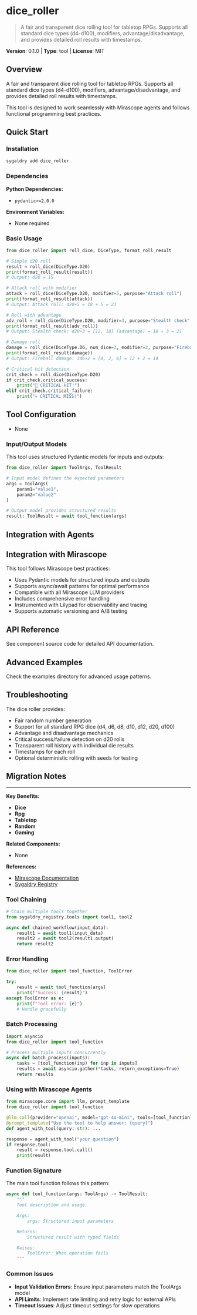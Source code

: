 # dice_roller
> A fair and transparent dice rolling tool for tabletop RPGs. Supports all standard dice types (d4-d100), modifiers, advantage/disadvantage, and provides detailed roll results with timestamps.

**Version**: 0.1.0 | **Type**: tool | **License**: MIT

## Overview

A fair and transparent dice rolling tool for tabletop RPGs. Supports all standard dice types (d4-d100), modifiers, advantage/disadvantage, and provides detailed roll results with timestamps.

This tool is designed to work seamlessly with Mirascope agents and follows functional programming best practices.

## Quick Start

### Installation

```bash
sygaldry add dice_roller
```

### Dependencies

**Python Dependencies:**

- `pydantic>=2.0.0`

**Environment Variables:**

- None required

### Basic Usage

```python
from dice_roller import roll_dice, DiceType, format_roll_result

# Simple d20 roll
result = roll_dice(DiceType.D20)
print(format_roll_result(result))
# Output: d20 = 15

# Attack roll with modifier
attack = roll_dice(DiceType.D20, modifier=5, purpose="Attack roll")
print(format_roll_result(attack))
# Output: Attack roll: d20+5 = 18 + 5 = 23

# Roll with advantage
adv_roll = roll_dice(DiceType.D20, modifier=3, purpose="Stealth check", advantage=True)
print(format_roll_result(adv_roll))
# Output: Stealth check: d20+3 = [12, 18] (advantage) = 18 + 3 = 21

# Damage roll
damage = roll_dice(DiceType.D6, num_dice=3, modifier=2, purpose="Fireball damage")
print(format_roll_result(damage))
# Output: Fireball damage: 3d6+2 = [4, 2, 6] = 12 + 2 = 14

# Critical hit detection
crit_check = roll_dice(DiceType.D20)
if crit_check.critical_success:
    print("🎯 CRITICAL HIT!")
elif crit_check.critical_failure:
    print("💀 CRITICAL MISS!")
```

## Tool Configuration

- None

### Input/Output Models

This tool uses structured Pydantic models for inputs and outputs:

```python
from dice_roller import ToolArgs, ToolResult

# Input model defines the expected parameters
args = ToolArgs(
    param1="value1",
    param2="value2"
)

# Output model provides structured results
result: ToolResult = await tool_function(args)
```

## Integration with Agents

## Integration with Mirascope

This tool follows Mirascope best practices:

- Uses Pydantic models for structured inputs and outputs
- Supports async/await patterns for optimal performance
- Compatible with all Mirascope LLM providers
- Includes comprehensive error handling
- Instrumented with Lilypad for observability and tracing
- Supports automatic versioning and A/B testing

## API Reference

See component source code for detailed API documentation.

## Advanced Examples

Check the examples directory for advanced usage patterns.

## Troubleshooting

The dice roller provides:

- Fair random number generation
- Support for all standard RPG dice (d4, d6, d8, d10, d12, d20, d100)
- Advantage and disadvantage mechanics
- Critical success/failure detection on d20 rolls
- Transparent roll history with individual die results
- Timestamps for each roll
- Optional deterministic rolling with seeds for testing

## Migration Notes

---

**Key Benefits:**

- **Dice**
- **Rpg**
- **Tabletop**
- **Random**
- **Gaming**

**Related Components:**

- None

**References:**

- [Mirascope Documentation](https://mirascope.com)
- [Sygaldry Registry](https://github.com/greyhaven-ai/sygaldry)

### Tool Chaining

```python
# Chain multiple tools together
from sygaldry_registry.tools import tool1, tool2

async def chained_workflow(input_data):
    result1 = await tool1(input_data)
    result2 = await tool2(result1.output)
    return result2
```

### Error Handling

```python
from dice_roller import tool_function, ToolError

try:
    result = await tool_function(args)
    print(f"Success: {result}")
except ToolError as e:
    print(f"Tool error: {e}")
    # Handle gracefully
```

### Batch Processing

```python
import asyncio
from dice_roller import tool_function

# Process multiple inputs concurrently
async def batch_process(inputs):
    tasks = [tool_function(inp) for inp in inputs]
    results = await asyncio.gather(*tasks, return_exceptions=True)
    return results
```

### Using with Mirascope Agents

```python
from mirascope.core import llm, prompt_template
from dice_roller import tool_function

@llm.call(provider="openai", model="gpt-4o-mini", tools=[tool_function])
@prompt_template("Use the tool to help answer: {query}")
def agent_with_tool(query: str): ...

response = agent_with_tool("your question")
if response.tool:
    result = response.tool.call()
    print(result)
```

### Function Signature

The main tool function follows this pattern:

```python
async def tool_function(args: ToolArgs) -> ToolResult:
    """
    Tool description and usage.

    Args:
        args: Structured input parameters

    Returns:
        Structured result with typed fields

    Raises:
        ToolError: When operation fails
    """
```

### Common Issues

- **Input Validation Errors**: Ensure input parameters match the ToolArgs model
- **API Limits**: Implement rate limiting and retry logic for external APIs
- **Timeout Issues**: Adjust timeout settings for slow operations
